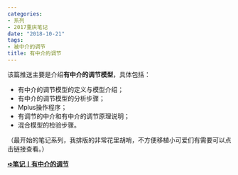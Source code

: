```yaml
---
categories:
- 系列
- 2017重庆笔记
date: "2018-10-21"
tags:
- 被中介的调节
title: 有中介的调节
---
```

该篇推送主要是介绍**有中介的调节模型**，具体包括：

<!--more-->

- 有中介的调节模型的定义与模型介绍；
- 有中介的调节模型的分析步骤；
- Mplus操作程序；
- 有调节的中介和有中介的调节原理说明；
- 混合模型的检验步骤。

（最开始的笔记系列，我排版的非常花里胡哨，不方便移植小可爱们有需要可以点击链接查看。）

[**➪笔记丨有中介的调节**](https://mp.weixin.qq.com/s?__biz=MzIwMDk1OTM2OQ==&mid=2247484529&idx=1&sn=5b503d7383b59ce41f78d5845352383a&chksm=96f47097a183f981a867bbcdb2a481e227d1ca7f0e2bce7e027b207aaa972ad82a147906334c&token=1412599005&lang=zh_CN&scene=21#wechat_redirect)

